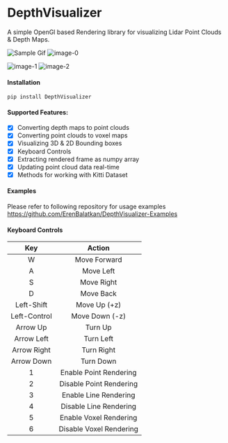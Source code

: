 # DepthVisualizer
A simple OpenGl based Rendering library for visualizing Lidar Point Clouds & Depth Maps.

![Sample Gif](https://i.imgur.com/X19k7PF.gif) ![image-0](https://i.imgur.com/De2cuZw.png "Lidar Point Cloud")

![image-1](https://i.imgur.com/40RV0Yw.png "RGB Point Cloud") ![image-2](https://i.imgur.com/kNQCW72.png "Voxel Map")

#### Installation
```
pip install DepthVisualizer
```
#### Supported Features:
- [x] Converting depth maps to point clouds
- [x] Converting point clouds to voxel maps
- [x] Visualizing 3D & 2D Bounding boxes
- [x] Keyboard Controls
- [x] Extracting rendered frame as numpy array
- [x] Updating point cloud data real-time
- [x] Methods for working with Kitti Dataset

#### Examples
Please refer to following repository for usage examples
https://github.com/ErenBalatkan/DepthVisualizer-Examples

#### Keyboard Controls
| Key        | Action           |
|:-------------:|:-------------:|
| W            | Move Forward |
| A            |  Move Left      |
| S            | Move Right      |
| D            | Move Back       |
| Left-Shift   | Move Up (+z)    |
| Left-Control | Move Down (-z)  |
| Arrow Up     | Turn Up        |
| Arrow Left  | Turn Left        |
| Arrow Right   | Turn Right       |
| Arrow Down   | Turn Down   |
| 1 | Enable Point Rendering   |
| 2 | Disable Point Rendering      |
| 3 | Enable Line Rendering      |
| 4 | Disable Line Rendering      |
| 5 | Enable Voxel Rendering      |
| 6 | Disable Voxel Rendering      |
